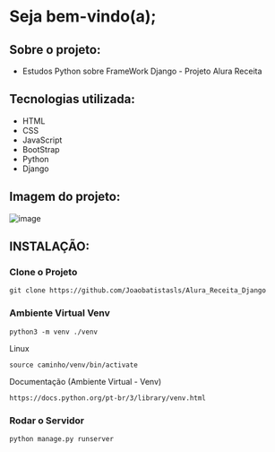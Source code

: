 # Seja bem-vindo(a);

## Sobre o projeto:
- Estudos Python sobre FrameWork Django - Projeto Alura Receita

## Tecnologias utilizada:
- HTML
- CSS
- JavaScript
- BootStrap
- Python 
- Django

## Imagem do projeto:

![image](https://github.com/Joaobatistasls/Alura_Receita_Django/assets/109250906/d107f8fa-6c83-451f-9d25-45dd88b4342f)

## INSTALAÇÃO:

### Clone o Projeto
```
git clone https://github.com/Joaobatistasls/Alura_Receita_Django
```

### Ambiente Virtual Venv 
```
python3 -m venv ./venv
```
Linux
```
source caminho/venv/bin/activate
```
Documentação (Ambiente Virtual - Venv)
```
https://docs.python.org/pt-br/3/library/venv.html
```

### Rodar o Servidor 
```
python manage.py runserver
```